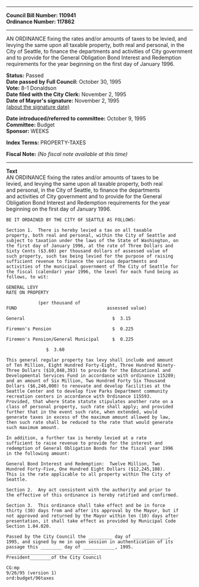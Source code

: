 * * * * *  
  
**Council Bill Number: [](#h0)[](#h2)110941**   
**Ordinance Number: 117862**  
  
* * * * *  
  
AN ORDINANCE fixing the rates and/or amounts of taxes to be levied, and levying the same upon all taxable property, both real and personal, in the City of Seattle, to finance the departments and activities of City government and to provide for the General Obligation Bond Interest and Redemption requirements for the year beginning on the first day of January 1996.  
  
**Status:** Passed   
**Date passed by Full Council:** October 30, 1995   
**Vote:** 8-1 Donaldson   
**Date filed with the City Clerk:** November 2, 1995   
**Date of Mayor's signature:** November 2, 1995   
[(about the signature date)](/~public/approvaldate.htm)   
  
  
**Date introduced/referred to committee:** October 9, 1995   
**Committee:** Budget   
**Sponsor:** WEEKS   
  
**Index Terms:** PROPERTY-TAXES  
  
**Fiscal Note:** *(No fiscal note available at this time)*  
  
* * * * *  
  
**Text**  
    AN ORDINANCE fixing the rates and/or amounts of taxes to be  
    levied, and levying the same upon all taxable property, both real  
    and personal, in the City of Seattle, to finance the departments  
    and activities of City government and to provide for the General  
    Obligation Bond Interest and Redemption requirements for the year  
    beginning on the first day of January 1996.  
  
    BE IT ORDAINED BY THE CITY OF SEATTLE AS FOLLOWS:  
  
    Section 1.  There is hereby levied a tax on all taxable  
    property, both real and personal, within the City of Seattle and  
    subject to taxation under the laws of the State of Washington, on  
    the first day of January 1996, at the rate of Three Dollars and  
    Sixty Cents ($3.60) per thousand dollars of assessed value of  
    such property, such tax being levied for the purpose of raising  
    sufficient revenue to finance the various departments and  
    activities of the municipal government of The City of Seattle for  
    the fiscal (calendar) year 1996, the level for each fund being as  
    follows, to wit:  
  
    GENERAL LEVY  
    RATE ON PROPERTY  
  
                (per thousand of  
    FUND                                  assessed value)  
  
    General                                 $  3.15  
  
    Firemen's Pension                       $  0.225  
  
    Firemen's Pension/General Municipal     $  0.225  
  
                   $  3.60  
  
    This general regular property tax levy shall include and amount  
    of Ten Million, Eight Hundred Forty-Eight, Three Hundred Ninety-  
    Three Dollars ($10,848,393) to provide for the Educational and  
    Developmental Services Fund in accordance with ordinance 115289;  
    and an amount of Six Million, Two Hundred Forty Six Thousand  
    Dollars ($6,246,000) to renovate and develop facilities at the  
    Seattle Center and to develop five Parks Department community  
    recreation centers in accordance with Ordinance 115593.  
    Provided, that where State statute stipulates another rate on a  
    class of personal property, such rate shall apply; and provided  
    further that in the event such rate, when extended, would  
    generate taxes in excess of the maximum amount allowed by law,  
    then such rate shall be reduced to the rate that would generate  
    such maximum amount.  
  
    In addition, a further tax is hereby levied at a rate  
    sufficient to raise revenue to provide for the interest and  
    redemption of General Obligation Bonds for the fiscal year 1996  
    in the following amount:  
  
    General Bond Interest and Redemption:  Twelve Million, Two  
    Hundred Forty-Five, One Hundred Eight Dollars ($12,245,108).  
    This is the rate applicable to all property within The City of  
    Seattle.  
  
    Section 2.  Any act consistent with the authority and prior to  
    the effective of this ordinance is hereby ratified and confirmed.  
  
    Section 3.  This ordinance shall take effect and be in force  
    thirty (30) days from and after its approval by the Mayor, but if  
    not approved and returned by the Mayor within ten (10) days after  
    presentation, it shall take effect as provided by Municipal Code  
    Section 1.04.020.  
  
    Passed by the City Council the _________ day of _____________,  
    1995, and signed by me in open session in authentication of its  
    passage this ________ day of ____________, 1995.  
    __________________________________  
    President________of the City Council  
  
    CG:mp  
    9/26/95 (version 1)  
    ord:budget/96taxes  
